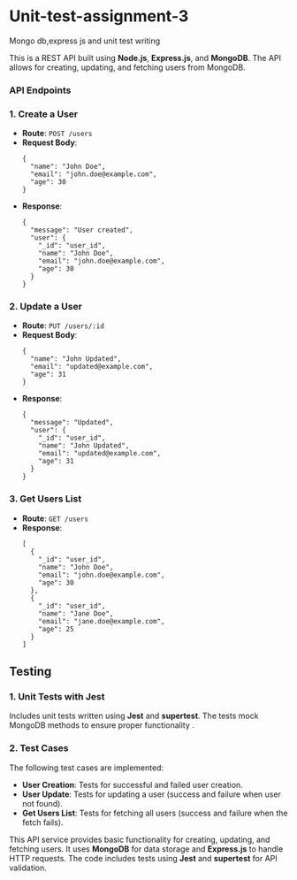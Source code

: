 # Unit-test-assignment-3
Mongo db,express js and  unit test writing


This is a REST API built using **Node.js**, **Express.js**, and **MongoDB**. The API allows for creating, updating, and fetching users from MongoDB.


### API Endpoints

### 1. **Create a User**

- **Route**: `POST /users`
- **Request Body**:
  ```
  {
    "name": "John Doe",
    "email": "john.doe@example.com",
    "age": 30
  }
  ```
- **Response**:
  ```
  {
    "message": "User created",
    "user": {
      "_id": "user_id",
      "name": "John Doe",
      "email": "john.doe@example.com",
      "age": 30
    }
  }
  ```

### 2. **Update a User**

- **Route**: `PUT /users/:id`
- **Request Body**:
  ```
  {
    "name": "John Updated",
    "email": "updated@example.com",
    "age": 31
  }
  ```
- **Response**:
  ```
  {
    "message": "Updated",
    "user": {
      "_id": "user_id",
      "name": "John Updated",
      "email": "updated@example.com",
      "age": 31
    }
  }
  ```

### 3. **Get Users List**

- **Route**: `GET /users`
- **Response**:
  ```
  [
    {
      "_id": "user_id",
      "name": "John Doe",
      "email": "john.doe@example.com",
      "age": 30
    },
    {
      "_id": "user_id",
      "name": "Jane Doe",
      "email": "jane.doe@example.com",
      "age": 25
    }
  ]
  ```



## Testing

### 1. Unit Tests with Jest

Includes unit tests written using **Jest** and **supertest**. The tests mock MongoDB methods to ensure proper functionality .

### 2. Test Cases

The following test cases are implemented:

- **User Creation**: Tests for successful and failed user creation.
- **User Update**: Tests for updating a user (success and failure when user not found).
- **Get Users List**: Tests for fetching all users (success and failure when the fetch fails).


This API service provides basic functionality for creating, updating, and fetching users. It uses **MongoDB** for data storage and **Express.js** to handle HTTP requests. The code includes tests using **Jest** and **supertest** for API validation. 


